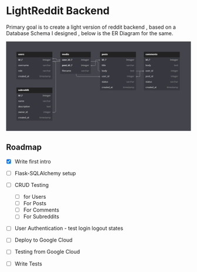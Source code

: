 # LightReddit Backend

Primary goal is to create a light version of reddit backend , based on a Database Schema I designed , below is the ER Diagram for the same.


![Database Schema](image.png)


## Roadmap 
- [x] Write first intro
- [ ] Flask-SQLAlchemy setup
- [ ] CRUD Testing
    - [ ] for Users
    - [ ] For Posts
    - [ ] For Comments
    - [ ] For Subreddits
- [ ] User Authentication - test login logout states 
- [ ] Deploy to Google Cloud
- [ ] Testing from Google Cloud
- [ ] Write Tests


<!-- ## Current Features -->
